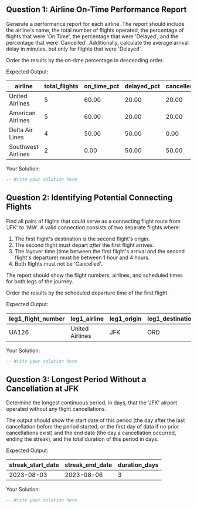 ## Question 1: Airline On-Time Performance Report

Generate a performance report for each airline. The report should include the airline's name, the total number of flights operated, the percentage of flights that were 'On Time', the percentage that were 'Delayed', and the percentage that were 'Cancelled'. Additionally, calculate the average arrival delay in minutes, but only for flights that were 'Delayed'.

Order the results by the on-time percentage in descending order.

Expected Output:

| airline            | total_flights | on_time_pct | delayed_pct | cancelled_pct | avg_delay_minutes |
| ------------------ | ------------- | ----------- | ----------- | ------------- | ----------------- |
| United Airlines    | 5             | 60.00       | 20.00       | 20.00         | 10.0000           |
| American Airlines  | 5             | 60.00       | 20.00       | 20.00         | 40.0000           |
| Delta Air Lines    | 4             | 50.00       | 50.00       | 0.00          | 20.0000           |
| Southwest Airlines | 2             | 0.00        | 50.00       | 50.00         | 15.0000           |

Your Solution:

```sql
-- Write your solution here
```

## Question 2: Identifying Potential Connecting Flights

Find all pairs of flights that could serve as a connecting flight route from 'JFK' to 'MIA'. A valid connection consists of two separate flights where:

1. The first flight's destination is the second flight's origin.
2. The second flight must depart *after* the first flight arrives.
3. The layover time (time between the first flight's arrival and the second flight's departure) must be between 1 hour and 4 hours.
4. Both flights must not be 'Cancelled'.

The report should show the flight numbers, airlines, and scheduled times for both legs of the journey.

Order the results by the scheduled departure time of the first flight.

Expected Output:

| leg1_flight_number | leg1_airline    | leg1_origin | leg1_destination | leg1_arrival_time   | leg2_flight_number | leg2_airline      | leg2_origin | leg2_destination | leg2_departure_time |
| ------------------ | --------------- | ----------- | ---------------- | ------------------- | ------------------ | ----------------- | ----------- | ---------------- | ------------------- |
| UA126              | United Airlines | JFK         | ORD              | 2023-08-04 12:00:00 | AA459              | American Airlines | ORD         | MIA              | 2023-08-04 13:00:00 |
Your Solution:

```sql
-- Write your solution here
```

## Question 3: Longest Period Without a Cancellation at JFK

Determine the longest continuous period, in days, that the 'JFK' airport operated without any flight cancellations.

The output should show the start date of this period (the day after the last cancellation before the period started, or the first day of data if no prior cancellations exist) and the end date (the day a cancellation occurred, ending the streak), and the total duration of this period in days.

Expected Output:

| streak_start_date | streak_end_date | duration_days |
| --------------------------- | ------------------------- | ----------------------- |
| 2023-08-03                  | 2023-08-06                | 3                       |

Your Solution:

```sql
-- Write your solution here
```

